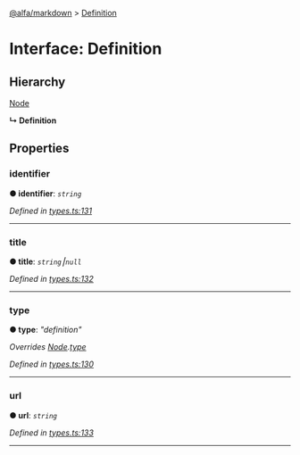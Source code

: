[@alfa/markdown](../README.md) > [Definition](../interfaces/definition.md)

# Interface: Definition

## Hierarchy

[Node](node.md)

**↳ Definition**

## Properties

<a id="identifier"></a>

### identifier

**● identifier**: _`string`_

_Defined in [types.ts:131](https://github.com/Siteimprove/alfa/blob/master/packages/markdown/src/types.ts#L131)_

---

<a id="title"></a>

### title

**● title**: _`string`⎮`null`_

_Defined in [types.ts:132](https://github.com/Siteimprove/alfa/blob/master/packages/markdown/src/types.ts#L132)_

---

<a id="type"></a>

### type

**● type**: _"definition"_

_Overrides [Node](node.md).[type](node.md#type)_

_Defined in [types.ts:130](https://github.com/Siteimprove/alfa/blob/master/packages/markdown/src/types.ts#L130)_

---

<a id="url"></a>

### url

**● url**: _`string`_

_Defined in [types.ts:133](https://github.com/Siteimprove/alfa/blob/master/packages/markdown/src/types.ts#L133)_

---
